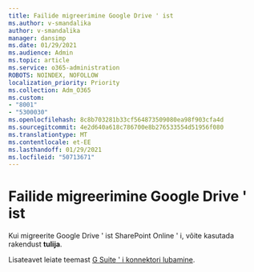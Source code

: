 ```yaml
---
title: Failide migreerimine Google Drive ' ist
ms.author: v-smandalika
author: v-smandalika
manager: dansimp
ms.date: 01/29/2021
ms.audience: Admin
ms.topic: article
ms.service: o365-administration
ROBOTS: NOINDEX, NOFOLLOW
localization_priority: Priority
ms.collection: Adm_O365
ms.custom:
- "8001"
- "5300030"
ms.openlocfilehash: 8c8b703281b33cf564873509080ea98f903cfa4d
ms.sourcegitcommit: 4e2d640a618c786700e8b276533554d51956f080
ms.translationtype: MT
ms.contentlocale: et-EE
ms.lasthandoff: 01/29/2021
ms.locfileid: "50713671"
---
```

# <a name="migrate-files-from-google-drive"></a>Failide migreerimine Google Drive ' ist

Kui migreerite Google Drive ' ist SharePoint Online ' i, võite kasutada rakendust **tulija**.

Lisateavet leiate teemast [G Suite ' i konnektori lubamine](https://docs.microsoft.com/sharepointmigration/mover-gsuite).
